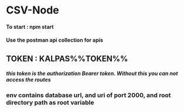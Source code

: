 # CSV-Node
#### **To start : npm start**
#### Use the postman api collection for apis
## **TOKEN : KALPAS%%TOKEN%%**
##### this token is the authorization Bearer token. Without this you can not access the routes 
### env contains database url, and uri of port 2000, and root directory path as root variable
